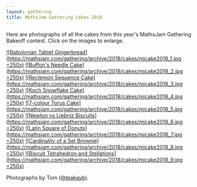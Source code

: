 ```yaml
---
layout: gathering
title: MathsJam Gathering Cakes 2018
---
```

	
Here are photographs of all the cakes from this year's MathsJam Gathering Bakeoff contest. Click on the images to enlarge.

[![Babylonian Tablet Gingerbread](https://mathsjam.com/gathering/archive/2018/cakes/mjcake2018_1.jpg =250x)](https://mathsjam.com/gathering/archive/2018/cakes/mjcake2018_1lg.jpg)
[![Buffon's Needle Cake](https://mathsjam.com/gathering/archive/2018/cakes/mjcake2018_2.jpg =250x)](https://mathsjam.com/gathering/archive/2018/cakes/mjcake2018_2lg.jpg)
[![Reclemon Sequence Cake](https://mathsjam.com/gathering/archive/2018/cakes/mjcake2018_3.jpg =250x)](https://mathsjam.com/gathering/archive/2018/cakes/mjcake2018_3lg.jpg)
[![Koch Snowflake Cake](https://mathsjam.com/gathering/archive/2018/cakes/mjcake2018_4.jpg =250x)](https://mathsjam.com/gathering/archive/2018/cakes/mjcake2018_4lg.jpg)
[![7-colour Torus Cake](https://mathsjam.com/gathering/archive/2018/cakes/mjcake2018_5.jpg =250x)](https://mathsjam.com/gathering/archive/2018/cakes/mjcake2018_5lg.jpg)
[![Newton vs Liebniz Biscuits](https://mathsjam.com/gathering/archive/2018/cakes/mjcake2018_6.jpg =250x)](https://mathsjam.com/gathering/archive/2018/cakes/mjcake2018_6lg.jpg)
[![Latin Square of Donuts](https://mathsjam.com/gathering/archive/2018/cakes/mjcake2018_7.jpg =250x)](https://mathsjam.com/gathering/archive/2018/cakes/mjcake2018_7lg.jpg)
[![Cardinality of a Set Brownie](https://mathsjam.com/gathering/archive/2018/cakes/mjcake2018_8.jpg =250x)](https://mathsjam.com/gathering/archive/2018/cakes/mjcake2018_8lg.jpg)
[![Biscuit Tetrahedron and Stellations](https://mathsjam.com/gathering/archive/2018/cakes/mjcake2018_9.jpg =250x)](https://mathsjam.com/gathering/archive/2018/cakes/mjcake2018_9lg.jpg)

Photographs by Tom [(@teakayb)](http://twitter.com/teakayb).
